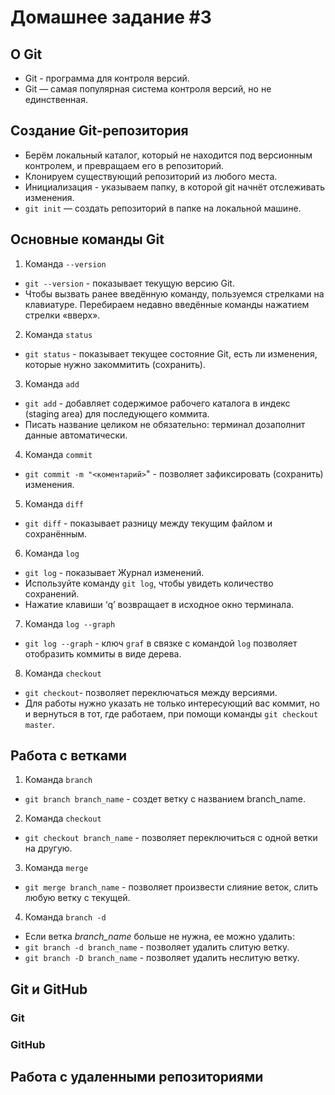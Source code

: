 # Домашнее задание #3



## О Git
+ Git - программа для контроля версий.
+ Git — самая популярная система контроля
версий, но не единственная.

## Создание Git-репозитория
+ Берём локальный каталог, который не
находится под версионным контролем, 
и превращаем его в репозиторий.
+ Клонируем существующий репозиторий 
из любого места.
+ Инициализация - указываем папку, в которой git начнёт отслеживать изменения.
+ `git init` — создать репозиторий в папке на локальной машине.

## Основные команды Git

1. Команда `--version`
+ `git --version` - показывает текущую версию Git.
+ Чтобы вызвать ранее введённую команду,
пользуемся стрелками на клавиатуре.
Перебираем недавно введённые команды
нажатием стрелки «вверх».

2. Команда `status`
+ `git status` - показывает текущее состояние Git, есть ли изменения, которые нужно закоммитить (сохранить).

3. Команда `add`
+ `git add` - добавляет содержимое рабочего каталога в индекс (staging area) для последующего коммита. 
+ Писать название целиком не обязательно: терминал дозаполнит данные автоматически.

4. Команда `commit`
+ `git commit -m "<коментарий>`" - позволяет зафиксировать (сохранить) изменения.

5. Команда `diff`
+ `git diff` - показывает разницу между текущим файлом и сохранённым.

6. Команда `log`
+ `git log` - показывает Журнал изменений.
+ Используйте команду `git log`, чтобы увидеть количество сохранений.
+ Нажатие клавиши ‘q’ возвращает в исходное окно терминала.

7. Команда `log --graph`
+ `git log --graph` - ключ `graf` в связке с командой `log` позволяет отобразить коммиты в виде дерева.

8. Команда `checkout`
+ `git checkout`- позволяет переключаться между версиями.
+ Для работы нужно указать не только интересующий вас коммит, но и вернуться 
в тот, где работаем, при помощи команды `git checkout master`.

## Работа с ветками

1. Команда `branch`
+ `git branch branch_name` - создет ветку с названием branch_name.

2. Команда `checkout`
+ `git checkout branch_name` - позволяет переключиться с одной ветки
на другую.

3. Команда `merge`
+ `git merge branch_name` - позволяет произвести слияние веток, слить любую ветку с текущей.

4. Команда `branch -d`
+ Если ветка *branch_name* больше не нужна, ее можно удалить:
+ `git branch -d branch_name` - позволяет удалить слитую ветку.
+ `git branch -D branch_name` - позволяет удалить неслитую ветку.

##  Git и GitHub

### Git

### GitHub


## Работа с удаленными репозиториями